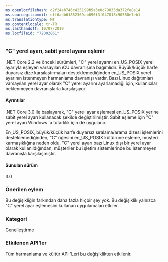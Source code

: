 ```yaml
---
ms.openlocfilehash: d2f24ab746c425199b5a3e0c79835da372fe8e14
ms.sourcegitcommit: eff6adb61852369ab690f3f047818c90580e7eb1
ms.translationtype: MT
ms.contentlocale: tr-TR
ms.lasthandoff: 10/07/2019
ms.locfileid: "72002861"
---
```

### <a name="c-locale-maps-to-the-invariant-locale"></a>"C" yerel ayarı, sabit yerel ayara eşlenir

.NET Core 2,2 ve önceki sürümleri, "C" yerel ayarını en_US_POSIX yerel ayarıyla eşleyen varsayılan ıCU davranışına bağımlıdır. Büyük/küçük harfe duyarsız dize karşılaştırmaları desteklemediğinden en_US_POSIX yerel ayarının istenmeyen harmanlama davranışı vardır. Bazı Linux dağıtımları varsayılan yerel ayar olarak "C" yerel ayarını ayarlamadığı için, kullanıcılar beklenmeyen davranışlarla karşılaşıyor. 

#### <a name="details"></a>Ayrıntılar

.NET Core 3,0 ile başlayarak, "C" yerel ayar eşlemesi en_US_POSIX yerine sabit yerel ayarı kullanacak şekilde değiştirilmiştir. Sabit eşleme için "C" yerel ayarı Windows 'a tutarlılık için de uygulanır.

En_US_POSIX, büyük/küçük harfe duyarsız sıralama/arama dizesi işlemlerini desteklemediğinden, "C" öğesini en_US_POSIX kültürüne eşleme, müşteri karmaşıklığına neden oldu. "C" yerel ayarı bazı Linux dışı bir yerel ayar olarak kullanıldığından, müşteriler bu işletim sistemlerinde bu istenmeyen davranışla karşılaşmıştır. 

#### <a name="version-introduced"></a>Sunulan sürüm

3.0

### <a name="recommended-action"></a>Önerilen eylem

Bu değişikliğin farkından daha fazla hiçbir şey yok. Bu değişiklik yalnızca "C" yerel ayar eşlemesini kullanan uygulamaları etkiler.

### <a name="category"></a>Kategori

Genelleştirme 

### <a name="affected-apis"></a>Etkilenen API’ler

Tüm harmanlama ve kültür API 'Leri bu değişiklikten etkilenir.

<!--

-->

